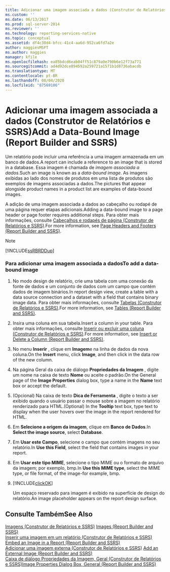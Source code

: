 ```yaml
---
title: Adicionar uma imagem associada a dados (Construtor de Relatórios e SSRS) | Microsoft Docs
ms.custom: ''
ms.date: 06/13/2017
ms.prod: sql-server-2014
ms.reviewer: ''
ms.technology: reporting-services-native
ms.topic: conceptual
ms.assetid: df4c38d4-bfcc-41c4-aa6d-952ca6fd7a2e
author: maggiesMSFT
ms.author: maggies
manager: kfile
ms.openlocfilehash: ea85bdcd6eab04ff51c879a9e790b6e12f73a771
ms.sourcegitcommit: ad4d92dce894592a259721a1571b1d8736abacdb
ms.translationtype: MT
ms.contentlocale: pt-BR
ms.lasthandoff: 08/04/2020
ms.locfileid: "87569106"
---
```

# <a name="add-a-data-bound-image-report-builder-and-ssrs"></a><span data-ttu-id="bb095-102">Adicionar uma imagem associada a dados (Construtor de Relatórios e SSRS)</span><span class="sxs-lookup"><span data-stu-id="bb095-102">Add a Data-Bound Image (Report Builder and SSRS)</span></span>
  <span data-ttu-id="bb095-103">Um relatório pode incluir uma referência a uma imagem armazenada em um banco de dados.</span><span class="sxs-lookup"><span data-stu-id="bb095-103">A report can include a reference to an image that is stored in a database.</span></span> <span data-ttu-id="bb095-104">Essa imagem é chamada de *imagem associada a dados*.</span><span class="sxs-lookup"><span data-stu-id="bb095-104">Such an image is known as a *data-bound image*.</span></span> <span data-ttu-id="bb095-105">As imagens exibidas ao lado dos nomes de produtos em uma lista de produtos são exemplos de imagens associadas a dados.</span><span class="sxs-lookup"><span data-stu-id="bb095-105">The pictures that appear alongside product names in a product list are examples of data-bound images.</span></span>  
  
 <span data-ttu-id="bb095-106">A adição de uma imagem associada a dados ao cabeçalho ou rodapé de uma página requer etapas adicionais.</span><span class="sxs-lookup"><span data-stu-id="bb095-106">Adding a data-bound image to a page header or page footer requires additional steps.</span></span> <span data-ttu-id="bb095-107">Para obter mais informações, consulte [Cabeçalhos e rodapés de página &#40;Construtor de Relatórios e SSRS&#41;](page-headers-and-footers-report-builder-and-ssrs.md).</span><span class="sxs-lookup"><span data-stu-id="bb095-107">For more information, see [Page Headers and Footers &#40;Report Builder and SSRS&#41;](page-headers-and-footers-report-builder-and-ssrs.md).</span></span>  
  
> [!NOTE]  
>  [!INCLUDE[ssRBRDDup](../../includes/ssrbrddup-md.md)]  
  
### <a name="to-add-a-data-bound-image"></a><span data-ttu-id="bb095-108">Para adicionar uma imagem associada a dados</span><span class="sxs-lookup"><span data-stu-id="bb095-108">To add a data-bound image</span></span>  
  
1.  <span data-ttu-id="bb095-109">No modo design de relatório, crie uma tabela com uma conexão da fonte de dados e um conjunto de dados com um campo que contém dados de imagem binários.</span><span class="sxs-lookup"><span data-stu-id="bb095-109">In report design view, create a table with a data source connection and a dataset with a field that contains binary image data.</span></span> <span data-ttu-id="bb095-110">Para obter mais informações, consulte [Tabelas &#40;Construtor de Relatórios e SSRS&#41;](tables-report-builder-and-ssrs.md).</span><span class="sxs-lookup"><span data-stu-id="bb095-110">For more information, see [Tables &#40;Report Builder  and SSRS&#41;](tables-report-builder-and-ssrs.md).</span></span>  
  
2.  <span data-ttu-id="bb095-111">Insira uma coluna em sua tabela.</span><span class="sxs-lookup"><span data-stu-id="bb095-111">Insert a column in your table.</span></span> <span data-ttu-id="bb095-112">Para obter mais informações, consulte [Inserir ou excluir uma coluna &#40;Construtor de Relatórios e SSRS&#41;](insert-or-delete-a-column-report-builder-and-ssrs.md).</span><span class="sxs-lookup"><span data-stu-id="bb095-112">For more information, see [Insert or Delete a Column &#40;Report Builder and SSRS&#41;](insert-or-delete-a-column-report-builder-and-ssrs.md).</span></span>  
  
3.  <span data-ttu-id="bb095-113">No menu **Inserir** , clique em **Imagem**e na linha de dados da nova coluna.</span><span class="sxs-lookup"><span data-stu-id="bb095-113">On the **Insert** menu, click **Image**, and then click in the data row of the new column.</span></span>  
  
4.  <span data-ttu-id="bb095-114">Na página Geral da caixa de diálogo **Propriedades da Imagem** , digite um nome na caixa de texto **Nome** ou aceite o padrão.</span><span class="sxs-lookup"><span data-stu-id="bb095-114">On the General page of the **Image Properties** dialog box, type a name in the **Name** text box or accept the default.</span></span>  
  
5.  <span data-ttu-id="bb095-115">(Opcional) Na caixa de texto **Dica de Ferramenta** , digite o texto a ser exibido quando o usuário passar o mouse sobre a imagem no relatório renderizado para HTML.</span><span class="sxs-lookup"><span data-stu-id="bb095-115">(Optional) In the **Tooltip** text box, type text to display when the user hovers over the image in the report rendered for HTML.</span></span>  
  
6.  <span data-ttu-id="bb095-116">Em **Selecione a origem da imagem**, clique em **Banco de Dados**.</span><span class="sxs-lookup"><span data-stu-id="bb095-116">In **Select the image source**, select **Database**.</span></span>  
  
7.  <span data-ttu-id="bb095-117">Em **Usar este Campo**, selecione o campo que contém imagens no seu relatório.</span><span class="sxs-lookup"><span data-stu-id="bb095-117">In **Use this Field**, select the field that contains images in your report.</span></span>  
  
8.  <span data-ttu-id="bb095-118">Em **Usar este tipo MIME**, selecione o tipo MIME ou o formato de arquivo da imagem; por exemplo, bmp.</span><span class="sxs-lookup"><span data-stu-id="bb095-118">In **Use this MIME type**, select the MIME type, or file format, of the image-for example, bmp.</span></span>  
  
9. [!INCLUDE[clickOK](../../includes/clickok-md.md)]  
  
     <span data-ttu-id="bb095-119">Um espaço reservado para imagem é exibido na superfície de design do relatório.</span><span class="sxs-lookup"><span data-stu-id="bb095-119">An image placeholder appears on the report design surface.</span></span>  
  
## <a name="see-also"></a><span data-ttu-id="bb095-120">Consulte Também</span><span class="sxs-lookup"><span data-stu-id="bb095-120">See Also</span></span>  
 <span data-ttu-id="bb095-121">[Imagens &#40;Construtor de Relatórios e SSRS&#41;](images-report-builder-and-ssrs.md) </span><span class="sxs-lookup"><span data-stu-id="bb095-121">[Images &#40;Report Builder and SSRS&#41;](images-report-builder-and-ssrs.md) </span></span>  
 <span data-ttu-id="bb095-122">[Inserir uma imagem em um relatório &#40;Construtor de Relatórios e SSRS&#41;](embed-an-image-in-a-report-report-builder-and-ssrs.md) </span><span class="sxs-lookup"><span data-stu-id="bb095-122">[Embed an Image in a Report &#40;Report Builder and SSRS&#41;](embed-an-image-in-a-report-report-builder-and-ssrs.md) </span></span>  
 <span data-ttu-id="bb095-123">[Adicionar uma imagem externa &#40;Construtor de Relatórios e SSRS&#41;](add-an-external-image-report-builder-and-ssrs.md) </span><span class="sxs-lookup"><span data-stu-id="bb095-123">[Add an External Image &#40;Report Builder and SSRS&#41;](add-an-external-image-report-builder-and-ssrs.md) </span></span>  
 [<span data-ttu-id="bb095-124">Caixa de diálogo Propriedades da Imagem, Geral &#40;Construtor de Relatórios e SSRS&#41;</span><span class="sxs-lookup"><span data-stu-id="bb095-124">Image Properties Dialog Box, General &#40;Report Builder and SSRS&#41;</span></span>](../image-properties-dialog-box-general-report-builder-and-ssrs.md)  
  
  

